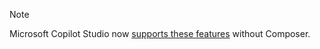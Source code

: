 > [!NOTE]
> Microsoft Copilot Studio now [supports these features](../overview-preview.md) without Composer.